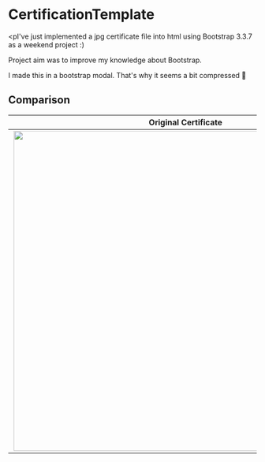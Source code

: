 <h1>CertificationTemplate</h1>

<pI've just implemented a jpg certificate file into html using Bootstrap 3.3.7 as a weekend project :)</p>
<p>Project aim was to improve my knowledge about Bootstrap.</p>
<p>I made this in a bootstrap modal. That's why it seems a bit compressed 😬</p>


<h2>Comparison</h2>

| Original Certificate  | Bootstrap Certificate |
| ------------- | ------------- |
| <img align="right" width=700 height=650 src="https://github.com/SafaElmali/CertificationTemplate/blob/master/img/original_certificate.jpg">  | <img align="left" width=700 height=650 src="https://github.com/SafaElmali/CertificationTemplate/blob/master/img/bootstrap_img.png">  |
